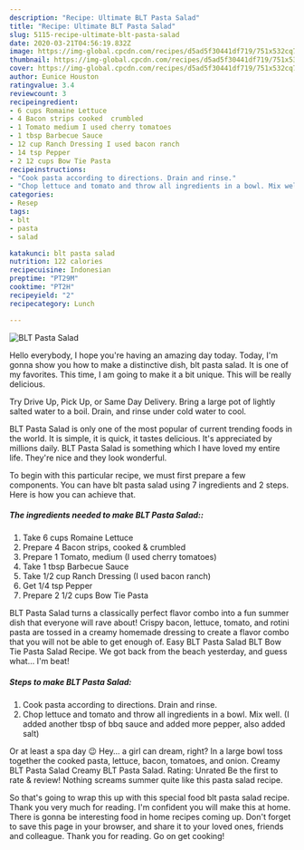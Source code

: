 ```yaml
---
description: "Recipe: Ultimate BLT Pasta Salad"
title: "Recipe: Ultimate BLT Pasta Salad"
slug: 5115-recipe-ultimate-blt-pasta-salad
date: 2020-03-21T04:56:19.832Z
image: https://img-global.cpcdn.com/recipes/d5ad5f30441df719/751x532cq70/blt-pasta-salad-recipe-main-photo.jpg
thumbnail: https://img-global.cpcdn.com/recipes/d5ad5f30441df719/751x532cq70/blt-pasta-salad-recipe-main-photo.jpg
cover: https://img-global.cpcdn.com/recipes/d5ad5f30441df719/751x532cq70/blt-pasta-salad-recipe-main-photo.jpg
author: Eunice Houston
ratingvalue: 3.4
reviewcount: 3
recipeingredient:
- 6 cups Romaine Lettuce
- 4 Bacon strips cooked  crumbled
- 1 Tomato medium I used cherry tomatoes
- 1 tbsp Barbecue Sauce
- 12 cup Ranch Dressing I used bacon ranch
- 14 tsp Pepper
- 2 12 cups Bow Tie Pasta
recipeinstructions:
- "Cook pasta according to directions. Drain and rinse."
- "Chop lettuce and tomato and throw all ingredients in a bowl. Mix well. (I added another tbsp of bbq sauce and added more pepper, also added salt)"
categories:
- Resep
tags:
- blt
- pasta
- salad

katakunci: blt pasta salad
nutrition: 122 calories
recipecuisine: Indonesian
preptime: "PT29M"
cooktime: "PT2H"
recipeyield: "2"
recipecategory: Lunch

---
```



![BLT Pasta Salad](https://img-global.cpcdn.com/recipes/d5ad5f30441df719/751x532cq70/blt-pasta-salad-recipe-main-photo.jpg)

Hello everybody, I hope you're having an amazing day today. Today, I'm gonna show you how to make a distinctive dish, blt pasta salad. It is one of my favorites. This time, I am going to make it a bit unique. This will be really delicious.

Try Drive Up, Pick Up, or Same Day Delivery. Bring a large pot of lightly salted water to a boil. Drain, and rinse under cold water to cool.

BLT Pasta Salad is only one of the most popular of current trending foods in the world. It is simple, it is quick, it tastes delicious. It's appreciated by millions daily. BLT Pasta Salad is something which I have loved my entire life. They're nice and they look wonderful.


To begin with this particular recipe, we must first prepare a few components. You can have blt pasta salad using 7 ingredients and 2 steps. Here is how you can achieve that.

##### The ingredients needed to make BLT Pasta Salad::

1. Take 6 cups Romaine Lettuce
1. Prepare 4 Bacon strips, cooked &amp; crumbled
1. Prepare 1 Tomato, medium (I used cherry tomatoes)
1. Take 1 tbsp Barbecue Sauce
1. Take 1/2 cup Ranch Dressing (I used bacon ranch)
1. Get 1/4 tsp Pepper
1. Prepare 2 1/2 cups Bow Tie Pasta


BLT Pasta Salad turns a classically perfect flavor combo into a fun summer dish that everyone will rave about! Crispy bacon, lettuce, tomato, and rotini pasta are tossed in a creamy homemade dressing to create a flavor combo that you will not be able to get enough of. Easy BLT Pasta Salad BLT Bow Tie Pasta Salad Recipe. We got back from the beach yesterday, and guess what… I&#39;m beat! 

##### Steps to make BLT Pasta Salad:

1. Cook pasta according to directions. Drain and rinse.
1. Chop lettuce and tomato and throw all ingredients in a bowl. Mix well. (I added another tbsp of bbq sauce and added more pepper, also added salt)


Or at least a spa day 😉 Hey… a girl can dream, right? In a large bowl toss together the cooked pasta, lettuce, bacon, tomatoes, and onion. Creamy BLT Pasta Salad Creamy BLT Pasta Salad. Rating: Unrated Be the first to rate &amp; review! Nothing screams summer quite like this pasta salad recipe. 

So that's going to wrap this up with this special food blt pasta salad recipe. Thank you very much for reading. I'm confident you will make this at home. There is gonna be interesting food in home recipes coming up. Don't forget to save this page in your browser, and share it to your loved ones, friends and colleague. Thank you for reading. Go on get cooking!
